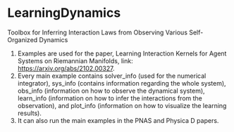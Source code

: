 # LearningDynamics
Toolbox for Inferring Interaction Laws from Observing Various Self-Organized Dynamics
1. Examples are used for the paper, Learning Interaction Kernels for Agent Systems on Riemannian Manifolds, link:
https://arxiv.org/abs/2102.00327.
2. Every main example contains solver_info (used for the numerical integrator), sys_info (contains information regarding the 
whole system), obs_info (information on how to observe the dynamical system), learn_info (information on how to infer the 
interactions from the observation), and plot_info (information on how to visualize the learning results).
3. It can also run the main examples in the PNAS and Physica D papers.
